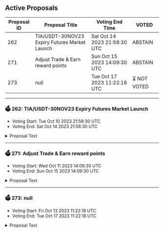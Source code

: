 ## Active Proposals

| Proposal ID | Proposal Title | Voting End Time | VOTED |
|-------------|----------------|-----------------|-------|
| 262 | TIA/USDT-30NOV23 Expiry Futures Market Launch | Sat Oct 14 2023 21:58:30 UTC | ABSTAIN |
| 271 | Adjust Trade & Earn reward points | Sun Oct 15 2023 14:09:30 UTC | ABSTAIN |
| 273 | null | Tue Oct 17 2023 11:22:18 UTC | ⏳ NOT VOTED |

---

### 🗳 262: TIA/USDT-30NOV23 Expiry Futures Market Launch
- Voting Start: Tue Oct 10 2023 21:58:30 UTC
- Voting End: Sat Oct 14 2023 21:58:30 UTC

<details>
<summary>Proposal Text</summary>
 
To capture the attention of new and existing traders on Injective, the Injective Labs team proposes listing a pre-launch expiry futures market for TIA (Celestia). The market is currently set to expire on Nov 30, 2023. The oracle price will initially be calculated based on an 8 hour exponentially weighted moving average of the last traded prices taken each minute of the last day. When TIA officially launches, the oracle price will be set to the spot price so that upon expiry/settlement, the market converges upon the spot price.

By voting YES on this proposal, you support launching the market described above.

By voting NO on the proposal, you do not support launching the market described above.

By voting NO WITH VETO, you find this proposal to (1) be spam, i.e., irrelevant to the Injective ecosystem, (2) disproportionately infringe on minority interests, or (3) violate or encourage violation of the rules of engagement as currently set out by Injective governance. If the number of ‘NoWithVeto’ votes is greater than a third of total votes, the proposal is rejected and the 500 INJ deposit is burned.

By voting ABSTAIN, you wish to contribute to quorum but formally decline to vote either for or against the proposal.
</details>

---

### 🗳 271: Adjust Trade & Earn reward points
- Voting Start: Wed Oct 11 2023 14:09:30 UTC
- Voting End: Sun Oct 15 2023 14:09:30 UTC

<details>
<summary>Proposal Text</summary>
 
This proposal, if passed, will adjust the Trade & Earn reward points for the epoch that ended on October 4.

The reward points for the following addresses will be adjusted to zero:

inj1un0lspqv2xsqcglvgn079n687zrdetrhwmxf0n

inj1eyv54halagn80kn22np3wu04deej85t8gafsuq

inj1l8qvl8hzujqkl2m4cfs6k9hgxvzu8ularqrx8w

inj1mqykgk8glnfevlu7xl0equkaq77djzm2n0g3zp

The community has presented evidence that these addresses have unfairly received Trade & Earn rewards through malicious behavior.

For more details, refer to the governance forum post: https://gov.injective.network/discussion/13685-adjust-trade-earn-reward-points

Disclaimer: I am a team member at Injective Labs.
</details>

---

### 🗳 273: null
- Voting Start: Fri Oct 13 2023 11:22:18 UTC
- Voting End: Tue Oct 17 2023 11:22:18 UTC

<details>
<summary>Proposal Text</summary>
 
null
</details>
